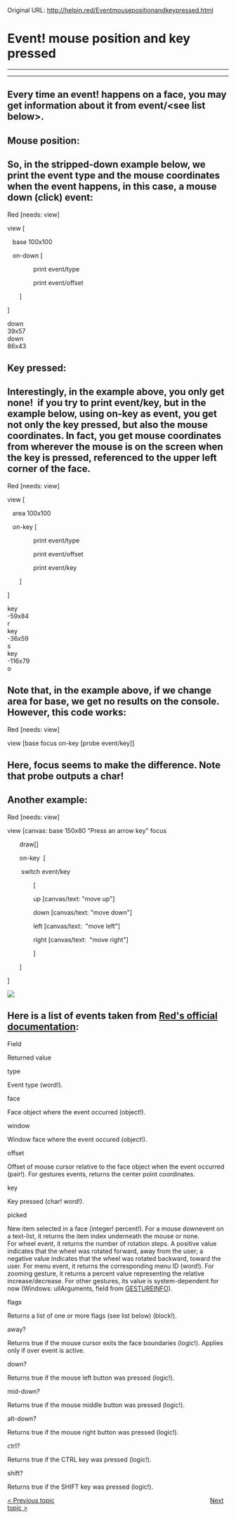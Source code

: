 Original URL: <http://helpin.red/Eventmousepositionandkeypressed.html>

# Event! mouse position and key pressed

* * *

* * *

## Every time an event! happens on a face, you may get information about it from event/&lt;see list below&gt;.

## Mouse position:

## So, in the stripped-down example below, we print the event type and the mouse coordinates when the event happens, in this case, a mouse down (click) event:

Red \[needs: view]

view [

   base 100x100

   on-down [

               print event/type

               print event/offset

       ]

]

down  
39x57  
down  
86x43

## Key pressed:

## Interestingly, in the example above, you only get none!  if you try to print event/key, but in the example below, using on-key as event, you get not only the key pressed, but also the mouse coordinates. In fact, you get mouse coordinates from wherever the mouse is on the screen when the key is pressed, referenced to the upper left corner of the face.

Red \[needs: view]

view [

   area 100x100

   on-key [

               print event/type

               print event/offset

               print event/key

       ]

]

key  
\-59x84  
r  
key  
\-36x59  
s  
key  
\-116x79  
o

## Note that, in the example above, if we change area for base, we get no results on the console. However, this code works:

Red \[needs: view]

view \[base focus on-key \[probe event/key]]

## Here, focus seems to make the difference. Note that probe outputs a char!

## Another example:

Red \[needs: view]

view [canvas: base 150x80 "Press an arrow key" focus

       draw\[]

       on-key  [

        switch event/key

               [

               up \[canvas/text: "move up"]

               down \[canvas/text: "move down"]

               left \[canvas/text:  "move left"]

               right \[canvas/text:  "move right"]

               ]

       ]

]

![](http://helpin.red/lib/NewItem215.png)

## Here is a list of events taken from [Red's official documentation](https://doc.red-lang.org/en/view.html):

Field

Returned value

type

Event type (word!).

face

Face object where the event occurred (object!).

window

Window face where the event occured (object!).

offset

Offset of mouse cursor relative to the face object when the event occurred (pair!). For gestures events, returns the center point coordinates.

key

Key pressed (char! word!).

picked

New item selected in a face (integer! percent!). For a mouse downevent on a text-list, it returns the item index underneath the mouse or none. For wheel event, it returns the number of rotation steps. A positive value indicates that the wheel was rotated forward, away from the user; a negative value indicates that the wheel was rotated backward, toward the user. For menu event, it returns the corresponding menu ID (word!). For zooming gesture, it returns a percent value representing the relative increase/decrease. For other gestures, its value is system-dependent for now (Windows: ullArguments, field from [GESTUREINFO](https://msdn.microsoft.com/en-us/library/windows/desktop/dd353232%28v=vs.85%29.aspx)).

flags

Returns a list of one or more flags (see list below) (block!).

away?

Returns true if the mouse cursor exits the face boundaries (logic!). Applies only if over event is active.

down?

Returns true if the mouse left button was pressed (logic!).

mid-down?

Returns true if the mouse middle button was pressed (logic!).

alt-down?

Returns true if the mouse right button was pressed (logic!).

ctrl?

Returns true if the CTRL key was pressed (logic!).

shift?

Returns true if the SHIFT key was pressed (logic!).

[&lt; Previous topic](http://helpin.red/EventsandActors.html)                                                                                          [Next topic &gt;](http://helpin.red/Advancedtopics.html)
